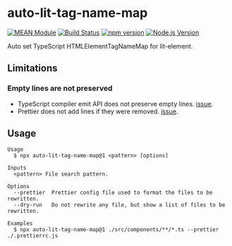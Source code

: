 # auto-lit-tag-name-map

[![MEAN Module](https://img.shields.io/badge/MEAN%20Module-TypeScript-blue.svg?style=flat-square)](https://github.com/mgenware/MEAN-Module)
[![Build Status](https://img.shields.io/travis/mgenware/auto-lit-tag-name-map.svg?style=flat-square&label=Build+Status)](https://travis-ci.org/mgenware/auto-lit-tag-name-map)
[![npm version](https://img.shields.io/npm/v/auto-lit-tag-name-map.svg?style=flat-square)](https://npmjs.com/package/auto-lit-tag-name-map)
[![Node.js Version](http://img.shields.io/node/v/auto-lit-tag-name-map.svg?style=flat-square)](https://nodejs.org/en/)

Auto set TypeScript HTMLElementTagNameMap for lit-element.

## Limitations

### Empty lines are not preserved

- TypeScript compiler emit API does not preserve empty lines. [issue](https://github.com/Microsoft/TypeScript/issues/843).
- Prettier does not add lines if they were removed. [issue](https://github.com/prettier/prettier/issues/1603).

## Usage

```
Usage
  $ npx auto-lit-tag-name-map@1 <pattern> [options]

Inputs
  <pattern> File search pattern.

Options
  --prettier  Prettier config file used to format the files to be rewritten.
  --dry-run   Do not rewrite any file, but show a list of files to be rewritten.

Examples
  $ npx auto-lit-tag-name-map@1 ./src/components/**/*.ts --prettier ./.prettierrc.js
```
